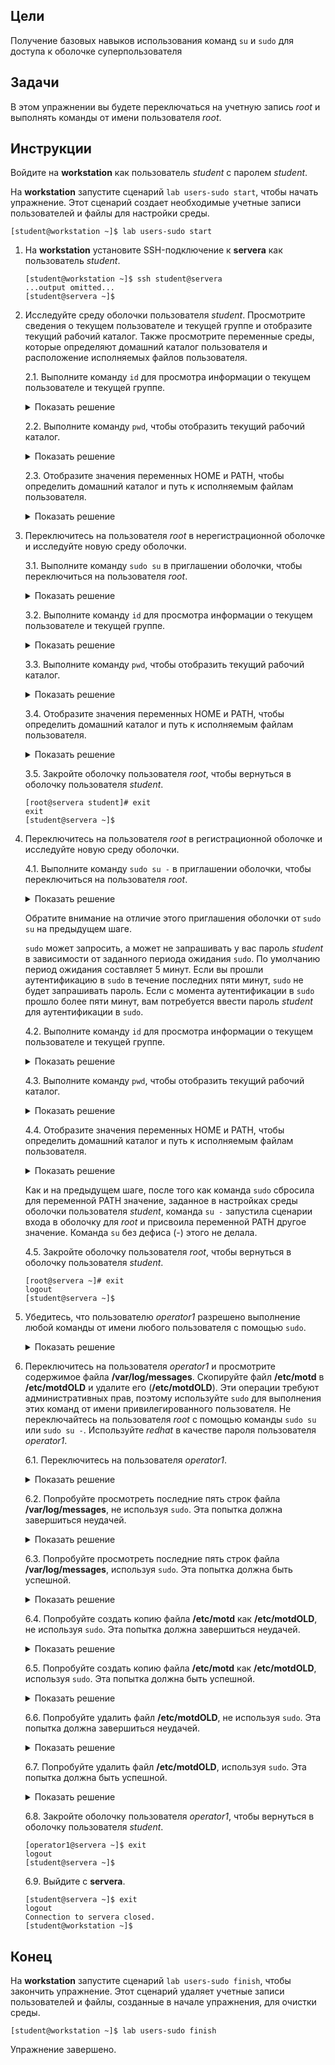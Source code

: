 ## Цели

Получение базовых навыков использования команд `su` и `sudo` для доступа к оболочке суперпользователя 

## Задачи 

В этом упражнении вы будете переключаться на учетную запись *root* и выполнять команды от имени пользователя *root*.

## Инструкции

Войдите на **workstation** как пользователь *student* с паролем *student*.

На **workstation** запустите сценарий `lab users-sudo start`, чтобы начать упражнение. Этот сценарий создает необходимые учетные записи пользователей и файлы для настройки среды.

```
[student@workstation ~]$ lab users-sudo start
```

1.	На **workstation** установите SSH-подключение к **servera** как пользователь *student*.

    ```
    [student@workstation ~]$ ssh student@servera
    ...output omitted...
    [student@servera ~]$ 
    ```

2.	Исследуйте среду оболочки пользователя *student*. Просмотрите сведения о текущем пользователе и текущей группе и отобразите текущий рабочий каталог. Также просмотрите переменные среды, которые определяют домашний каталог пользователя и расположение исполняемых файлов пользователя.

    2.1.	Выполните команду `id` для просмотра информации о текущем пользователе и текущей группе.

    <details>
    <summary>Показать решение</summary>
    ```
    [student@servera ~]$ id
    uid=1000(student) gid=1000(student) groups=1000(student),10(wheel) context=unconfined_u:unconfined_r:unconfined_t:s0-s0:c0.c1023
    ```
    </details>

    2.2.	Выполните команду `pwd`, чтобы отобразить текущий рабочий каталог.

    <details>
    <summary>Показать решение</summary>
    ```
    [student@servera ~]$ pwd
    /home/student
    ```
    </details>

    2.3.	Отобразите значения переменных HOME и PATH, чтобы определить домашний каталог и путь к исполняемым файлам пользователя.

    <details>
    <summary>Показать решение</summary>
    ```
    [student@servera ~]$ echo $HOME
    /home/student
    [student@servera ~]$ echo $PATH
    /home/student/.local/bin:/home/student/bin:/usr/local/bin:/usr/bin:/usr/local/sbin:/usr/sbin
    ```
    </details>

3.	Переключитесь на пользователя *root* в нерегистрационной оболочке и исследуйте новую среду оболочки.

    3.1.	Выполните команду `sudo su` в приглашении оболочки, чтобы переключиться на пользователя *root*.

    <details>
    <summary>Показать решение</summary>
    ```
    [student@servera ~]$ sudo su
    [sudo] password for student: student
    [root@servera student]# 
    ```
    </details>

    3.2.	Выполните команду `id` для просмотра информации о текущем пользователе и текущей группе.

    <details>
    <summary>Показать решение</summary>
    ```
    [root@servera student]# id
    uid=0(root) gid=0(root) groups=0(root) context=unconfined_u:unconfined_r:unconfined_t:s0-s0:c0.c1023
    ```
    </details>

    3.3.	Выполните команду `pwd`, чтобы отобразить текущий рабочий каталог.

    <details>
    <summary>Показать решение</summary>
    ```
    [root@servera student]# pwd
    /home/student
    ```
    </details>

    3.4.	Отобразите значения переменных HOME и PATH, чтобы определить домашний каталог и путь к исполняемым файлам пользователя.

    <details>
    <summary>Показать решение</summary>
    ```
    [root@servera student]# echo $HOME
    /root
    [root@servera student]# echo $PATH
    /sbin:/bin:/usr/sbin:/usr/bin:/usr/local/sbin:/usr/local/bin
    ```

    Если у вас уже есть опыт работы с Linux и командой `su`, вы могли ожидать, что при использовании команды `su` без дефиса (-) для переключения на *root* сохранится текущее значение переменной PATH ― student. Этого не произошло. Как вы увидите на следующем шаге, для *root* это тоже не обычная переменная PATH.

    Что же произошло? Разница в том, что вы не выполнили команду `su` напрямую. Вместо этого вы выполнили команду `su` как *root* с помощью `sudo`, поскольку не знали пароль привилегированного пользователя. Команда `sudo` переопределяет переменную PATH из начальной среды в целях безопасности. Любая команда, которая выполняется после первоначального переопределения, может обновить переменную PATH, как вы увидите на следующих шагах.
    </details>

    3.5.	Закройте оболочку пользователя *root*, чтобы вернуться в оболочку пользователя *student*.

    ```
    [root@servera student]# exit
    exit
    [student@servera ~]$ 
    ```

4.	Переключитесь на пользователя *root* в регистрационной оболочке и исследуйте новую среду оболочки.

    4.1.	Выполните команду `sudo su -` в приглашении оболочки, чтобы переключиться на пользователя *root*.

    <details>
    <summary>Показать решение</summary>
    ```
    [student@servera ~]$ sudo su -
    [root@servera ~]# 
    ```
    </details>

    Обратите внимание на отличие этого приглашения оболочки от `sudo su` на предыдущем шаге.

    `sudo` может запросить, а может не запрашивать у вас пароль *student* в зависимости от заданного периода ожидания `sudo`. По умолчанию период ожидания составляет 5 минут. Если вы прошли аутентификацию в `sudo` в течение последних пяти минут, `sudo` не будет запрашивать пароль. Если с момента аутентификации в `sudo` прошло более пяти минут, вам потребуется ввести пароль *student* для аутентификации в `sudo`.

    4.2.	Выполните команду `id` для просмотра информации о текущем пользователе и текущей группе.

    <details>
    <summary>Показать решение</summary>
    ```
    [root@servera ~]# id
    uid=0(root) gid=0(root) groups=0(root) context=unconfined_u:unconfined_r:unconfined_t:s0-s0:c0.c1023
    ```
    </details>

    4.3.	Выполните команду `pwd`, чтобы отобразить текущий рабочий каталог.

    <details>
    <summary>Показать решение</summary>
    ```
    [root@servera ~]# pwd
    /root
    ```
    </details>

    4.4.	Отобразите значения переменных HOME и PATH, чтобы определить домашний каталог и путь к исполняемым файлам пользователя.

    <details>
    <summary>Показать решение</summary>
    ```
    [root@servera ~]# echo $HOME
    /root
    [root@servera ~]# echo $PATH
    /usr/local/sbin:/usr/local/bin:/usr/sbin:/usr/bin:/root/bin
    ```
    </details>

    Как и на предыдущем шаге, после того как команда `sudo` сбросила для переменной PATH значение, заданное в настройках среды оболочки пользователя *student*, команда `su -` запустила сценарии входа в оболочку для *root* и присвоила переменной PATH другое значение. Команда `su` без дефиса (-) этого не делала.

    4.5.	Закройте оболочку пользователя *root*, чтобы вернуться в оболочку пользователя *student*.

    ```
    [root@servera ~]# exit
    logout
    [student@servera ~]$ 
    ```

5.	Убедитесь, что пользователю *operator1* разрешено выполнение любой команды от имени любого пользователя с помощью `sudo`.

    <details>
    <summary>Показать решение</summary>
    ```
    [student@servera ~]$ sudo cat /etc/sudoers.d/operator1
    operator1 ALL=(ALL) ALL
    ```
    </details>

6.	Переключитесь на пользователя *operator1* и просмотрите содержимое файла **/var/log/messages**. Скопируйте файл **/etc/motd** в **/etc/motdOLD** и удалите его (**/etc/motdOLD**). Эти операции требуют административных прав, поэтому используйте `sudo` для выполнения этих команд от имени привилегированного пользователя. Не переключайтесь на пользователя *root* с помощью команды `sudo su` или `sudo su -`. Используйте *redhat* в качестве пароля пользователя *operator1*.

    6.1.	Переключитесь на пользователя *operator1*.

    <details>
    <summary>Показать решение</summary>
    ```
    [student@servera ~]$ su - operator1
    Password: redhat
    [operator1@servera ~]$ 
    ```
    </details>

    6.2.	Попробуйте просмотреть последние пять строк файла **/var/log/messages**, не используя `sudo`. Эта попытка должна завершиться неудачей.

    <details>
    <summary>Показать решение</summary>
    ```
    [operator1@servera ~]$ tail -5 /var/log/messages
    tail: cannot open '/var/log/messages' for reading: Permission denied
    ```
    </details>

    6.3.	Попробуйте просмотреть последние пять строк файла **/var/log/messages**, используя `sudo`. Эта попытка должна быть успешной.

    <details>
    <summary>Показать решение</summary>
    ```
    [operator1@servera ~]$ sudo tail -5 /var/log/messages
    [sudo] password for operator1: redhat
    Jan 23 15:53:36 servera su[2304]: FAILED SU (to operator1) student on pts/1
    Jan 23 15:53:51 servera su[2307]: FAILED SU (to operator1) student on pts/1
    Jan 23 15:53:58 servera su[2310]: FAILED SU (to operator1) student on pts/1
    Jan 23 15:54:12 servera su[2322]: (to operator1) student on pts/1
    Jan 23 15:54:25 servera su[2353]: (to operator1) student on pts/1
    ```
    </details>

    6.4.	Попробуйте создать копию файла **/etc/motd** как **/etc/motdOLD**, не используя `sudo`. Эта попытка должна завершиться неудачей.

    <details>
    <summary>Показать решение</summary>
    ```
    [operator1@servera ~]$ cp /etc/motd /etc/motdOLD
    cp: cannot create regular file '/etc/motdOLD': Permission denied
    ```
    </details>

    6.5.	Попробуйте создать копию файла **/etc/motd** как **/etc/motdOLD**, используя `sudo`. Эта попытка должна быть успешной.

    <details>
    <summary>Показать решение</summary>
    ```
    [operator1@servera ~]$ sudo cp /etc/motd /etc/motdOLD
    [operator1@servera ~]$ 
    ```
    </details>

    6.6.	Попробуйте удалить файл **/etc/motdOLD**, не используя `sudo`. Эта попытка должна завершиться неудачей.

    <details>
    <summary>Показать решение</summary>
    ```
    [operator1@servera ~]$ rm /etc/motdOLD
    rm: remove write-protected regular empty file '/etc/motdOLD'? y
    rm: cannot remove '/etc/motdOLD': Permission denied
    [operator1@servera ~]$ 
    ```
    </details>

    6.7.	Попробуйте удалить файл **/etc/motdOLD**, используя `sudo`. Эта попытка должна быть успешной.

    <details>
    <summary>Показать решение</summary>
    ```
    [operator1@servera ~]$ sudo rm /etc/motdOLD
    [operator1@servera ~]$ 
    ```
    </details>

    6.8.	Закройте оболочку пользователя *operator1*, чтобы вернуться в оболочку пользователя *student*.

    ```
    [operator1@servera ~]$ exit
    logout
    [student@servera ~]$ 
    ```

    6.9.	Выйдите с **servera**.

    ```
    [student@servera ~]$ exit
    logout
    Connection to servera closed.
    [student@workstation ~]$ 
    ```

## Конец

На **workstation** запустите сценарий `lab users-sudo finish`, чтобы закончить упражнение. Этот сценарий удаляет учетные записи пользователей и файлы, созданные в начале упражнения, для очистки среды.

```
[student@workstation ~]$ lab users-sudo finish
```

Упражнение завершено.

